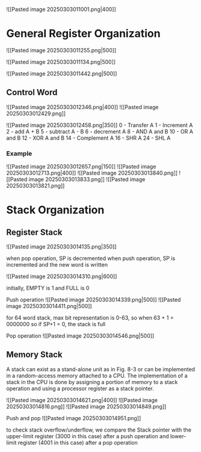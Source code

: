 ![[Pasted image 20250303011001.png|400]]

# General Register Organization

![[Pasted image 20250303011255.png|500]]

![[Pasted image 20250303011134.png|500]]

![[Pasted image 20250303011442.png|500]]

## Control Word

![[Pasted image 20250303012346.png|400]]
![[Pasted image 20250303012429.png]]

![[Pasted image 20250303012458.png|350]]
0 - Transfer A 
1 - Increment A
2 - add A + B
5 - subtract A - B
6 - decrement A
8 - AND A and B
10 - OR A and B
12 - XOR A and B
14 - Complement A
16 - SHR A 
24 - SHL A
### Example

![[Pasted image 20250303012657.png|150]]
![[Pasted image 20250303012713.png|400]]
![[Pasted image 20250303013840.png]]
![[Pasted image 20250303013833.png]]
![[Pasted image 20250303013821.png]]

# Stack Organization

## Register Stack

![[Pasted image 20250303014135.png|350]]

when pop operation, SP is decremented
when push operation, SP is incremented and the new word is written

![[Pasted image 20250303014310.png|600]]

initially, EMPTY is 1 and FULL is 0

Push operation
![[Pasted image 20250303014339.png|500]]
![[Pasted image 20250303014411.png|500]]

for 64 word stack, max bit representation is 0-63, so when 63 + 1 = 0000000 so if SP+1 = 0, the stack is full

Pop operation
![[Pasted image 20250303014546.png|500]]
## Memory Stack

A stack can exist as a stand-alone unit as in Fig. 8-3 or can be implemented in a random-access memory attached to a CPU. The implementation of a stack in the CPU is done by assigning a portion of memory to a stack operation and using a processor register as a stack pointer.

![[Pasted image 20250303014621.png|400]]
![[Pasted image 20250303014816.png]]
![[Pasted image 20250303014849.png]]

Push and pop
![[Pasted image 20250303014951.png]]

to check stack overflow/underflow, we compare the Stack pointer with the upper-limit register (3000 in this case) after a push operation and lower-limit register (4001 in this case) after a pop operation